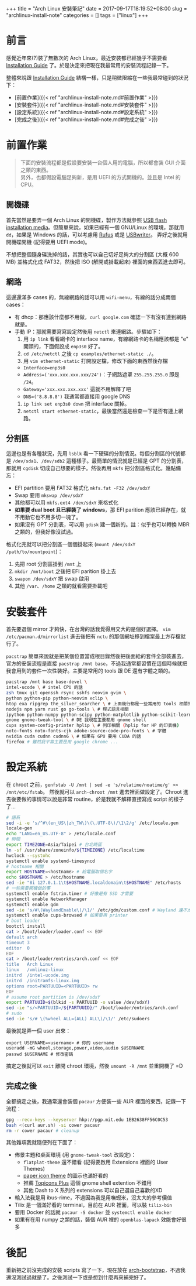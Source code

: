 +++
title = "Arch Linux 安裝筆記"
date = 2017-09-17T18:19:52+08:00
slug = "archlinux-install-note"
categories = []
tags = ["linux"]
+++

# 前言

感覺近年來(?)裝了無數次的 Arch Linux，最近安裝都已經幾乎不需要看 [Installation Guide][install-guide] 了。於是決定來把現在我最常用的安裝流程記錄一下。

整體來說跟 [Installation Guide][install-guide] 結構一樣，只是稍微限縮在一些我最常碰到的狀況下：

- [前置作業]({{< ref "archlinux-install-note.md#前置作業" >}})
- [安裝套件]({{< ref "archlinux-install-note.md#安裝套件" >}})
- [設定系統]({{< ref "archlinux-install-note.md#設定系統" >}})
- [完成之後]({{< ref "archlinux-install-note.md#完成之後" >}})

<!--more-->

# 前置作業

> 下面的安裝流程都是假設要安裝一台個人用的電腦，所以都會裝 GUI 介面之類的東西。  
> 另外，也都假設電腦足夠新，是用 UEFI 的方式開機的。並且是 Intel 的 CPU。

## 開機碟
首先當然是要弄一個 Arch Linux 的開機碟，製作方法就參照 [USB flash installation media](https://wiki.archlinux.org/index.php/USB_flash_installation_media)。但簡單來說，如果已經有一個 GNU/Linux 的環境，那就用 `dd`，如果是 Windows 的話，可以考慮用 [Rufus](https://rufus.akeo.ie/) 或是 [USBwriter](https://sourceforge.net/p/usbwriter/wiki/Documentation/)。
弄好之後就用開機碟開機 (記得要用 UEFI mode)。

不想把整個隨身碟洗掉的話，其實也可以自己切好足夠大的分割區 (大概 600 MB) 並格式化成 FAT32，然後把 ISO (解開或掛載起來) 裡面的東西丟進去即可。

## 網路
這邊還滿多 cases 的，無線網路的話可以用 `wifi-menu`，有線的話分成兩個 cases：

- 有 dhcp：那應該什麼都不用做，`curl google.com` 確認一下有沒有連到網路就是。
- 手動 IP：那就需要寫寫設定然後用 `netctl` 來連網路。步驟如下：
  1. 用 `ip link` 看看網卡的 interface name，有線網路卡的名稱應該都是 "e" 開頭的，下面假設成 `enp3s0` 好了。
  1. `cd /etc/netctl` 之後 `cp examples/ethernet-static ./`。
  1. 用 `vim ethernet-static` 打開設定檔，修改下面的東西然後存檔
    - `Interface=enp3s0`
    - `Address=('xxx.xxx.xxx.xxx/24')`：子網路遮罩 `255.255.255.0` 即是 `/24`。
    - `Gateway='xxx.xxx.xxx.xxx'` 這就不用解釋了吧
    - `DNS=('8.8.8.8')` 我通常都直接用 google DNS
  1. `ip link set enp3s0 down` 把 interface 關掉。
  1. `netctl start ethernet-static`，最後當然還是檢查一下是否有連上網路。

## 分割區

這邊也是有各種狀況，先用 `lsblk` 看一下硬碟的分割情況。每個分割區的代號都是 `/dev/sda1`、`/dev/sdb2` 這種樣子。最簡單的情況就是已經是 GPT 的分割表，那就用 `cgdisk` 切成自己想要的樣子。然後再用 `mkfs` 把分割區格式化。幾點備忘：

- EFI partition 要用 FAT32 格式化 `mkfs.fat -F32 /dev/sdxY`
- Swap 要用 `mkswap /dev/sdxY`
- 其他都可以用 `mkfs.ext4 /dev/sdxY` 來格式化
- **如果要 dual boot 且已經裝了 windows**，那 EFI parition 應該已經存在，就不用動它也不用多切一塊了。
- 如果沒有 GPT 分割表，可以用 `gdisk` 建一個新的。註：似乎也可以轉換 MBR 之類的，但我好像沒試過。

格式化完就可以把分割區一個個掛起來 (`mount /dev/sdxY /path/to/mountpoint`)：

1. 先把 root 分割區掛到 `/mnt` 上
2. `mkdir /mnt/boot` 之後把 EFI parition 掛上去
3. `swapon /dev/sdxY` 把 swap 啟用
4. 其他 `/var`、`/home` 之類的就看需要掛載吧

# 安裝套件

首先要選個 mirror 才夠快，在台灣的話我覺得用交大的是個好選擇。
`vim /etc/pacman.d/mirrorlist` 進去後把有 `nctu` 的那個網址移到檔案最上方存檔就行了。

`pacstrap` 簡單來說就是把某個位置當成根目錄然後把後面給的套件全部裝進去，官方的安裝流程是直接 `pacstrap /mnt base`，不過我通常都習慣在這個時候就把我會用到的套件一次性裝好。主要是常用的 tools 跟 DE 還有字體之類的。

```bash
pacstrap /mnt base base-devel \
intel-ucode \ # intel CPU 的話
zsh tmux git openssh rsync sshfs neovim gvim \
python python-pip python-neovim xclip \
htop exa ripgrep the_silver_searcher \ # 上面幾行都是一些常用的 tools 相關的東西
nodejs npm yarn rust go go-tools \ # 程式語言相關
ipython python-numpy python-scipy python-matplotlib python-scikit-learn \ # python 常用
gnome gnome-tweak-tool \ # DE 我現在主要都用 gnome shell
cups system-config-printer hplip \ # 列印相關 (hplip for HP 的印表機)
noto-fonts noto-fonts-cjk adobe-source-code-pro-fonts \ # 字體
nvidia cuda cudnn cudnn6 \ # 如果有 GPU 要用 CUDA 的話
firefox # 雖然我平常主要是用 google chrome ...
```

# 設定系統

在 chroot 之前，`genfstab -U /mnt | sed -e 's/relatime/noatime/g' >> /mnt/etc/fstab`。
然後就可以 `arch-chroot /mnt` 進去裡面做設定了。Chroot 進去後要做的事情可以說是非常 routine，於是我就不解釋直接寫成 script 的樣子了...

```bash
# 語系
sed -i -e 's/^#\(en_US\|zh_TW\)\(\.UTF-8\)/\1\2/g' /etc/locale.gen
locale-gen
echo "LANG=en_US.UTF-8" > /etc/locale.conf
# 時間
export TIMEZONE=Asia/Taipei # 台北時區
ln -sf /usr/share/zoneinfo/${TIMEZONE} /etc/localtime
hwclock --systohc
systemctl enable systemd-timesyncd
# hostname 相關
export HOSTNAME=<hostname> # 給電腦取個名字
echo $HOSTNAME > /etc/hostname
sed -ie "8i 127.0.1.1\t$HOSTNAME.localdomain\t$HOSTNAME" /etc/hosts
# 一些需要開機做的事
systemctl enable fstrim.timer # 好像是有 SSD 才需要
systemctl enable NetworkManager
systemctl enable gdm
sed -ie 's/#\(WaylandEnable\)/\1/' /etc/gdm/custom.conf # Wayland 還不太穩...
systemctl enable cups-browsed # 如果要用 printer
# boot loader
bootctl install
cat > /boot/loader/loader.conf << EOF
default	arch
timeout	3
editor	0
EOF
cat > /boot/loader/entries/arch.conf << EOF
title	Arch Linux
linux	/vmlinuz-linux
initrd	/intel-ucode.img
initrd	/initramfs-linux.img
options root=PARTUUID=<PARTUUID> rw
EOF
# assume root partition is /dev/sdxY
export PARTUUID=$(blkid -s PARTUUID -o value /dev/sdxY)
sed -ie "s/<PARTUUID>/${PARTUUID}/" /boot/loader/entries/arch.conf
# sudo
sed -ie 's/# \(%wheel ALL=(ALL) ALL\)/\1/' /etc/sudoers
```

最後就是弄一個 user 出來：

```
export USERNAME=<username> # 你的 username
useradd -mG wheel,storage,power,video,audio $USERNAME
passwd $USERNAME # 修改密碼
```

搞定之後就可以 `exit` 離開 chroot 環境，然後 `umount -R /mnt` 並重開機了 =D

## 完成之後

全都搞定之後，我通常還會裝個 `pacaur` 方便裝一些 AUR 裡面的東西，記錄一下流程：

```bash
gpg --recv-keys --keyserver hkp://pgp.mit.edu 1EB2638FF56C0C53
bash <(curl aur.sh) -si cower pacaur
rm -r cower pacaur # cleanup
```

其他雜項我就隨便列在下面了：

- 佈景主題和桌面環境 (用 `gnome-tweak-tool` 改設定)：
  - `flatplat-theme` 還不錯看 (記得要啟用 Extensions 裡面的 User Themes)
  - [paper icon theme](https://github.com/snwh/paper-icon-theme) 的圖示也滿好看的
  - 推薦 [Topicons Plus](https://extensions.gnome.org/extension/1031/topicons/) 這個 gnome shell extention 不錯用
  - 其他 Dash to X 系列的 extensions 可以自己選自己喜歡的XD
- 輸入法我是用 ibus-rime，不過因為我是用嘸蝦米，沒太大的參考價值
- Tilix 是一個滿好看的 terminal，目前在 AUR 裡面，可以裝 `tilix-bin`
- 要用 Docker 的話就 `pacaur -S docker` 並 `systemctl enable docker`
- 如果有在用 numpy 之類的話，裝個 AUR 裡的 `openblas-lapack` 效能會好很多

# 後記

重新把之前沒完成的安裝 scripts 寫了一下，現在放在 [arch-bootstrap](https://github.com/leomao/arch-bootstrap)，不過我還沒測試過就是了。之後測試一下或是想到什麼再來補完好了。

[install-guide]: https://wiki.archlinux.org/index.php/installation_guide
[modeline]: # ( vim: set cc=0 tw=0: )
